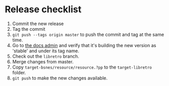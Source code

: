 Release checklist
=================

 1. Commit the new release
 2. Tag the commit
 3. `git push --tags origin master` to push the commit and tag at the
    same time.
 4. Go to [the docs admin][rtd] and verify that it's building the new
    version as 'stable' and under its tag name.
 5. Check out the `libretro` branch.
 6. Merge changes from master.
 7. Copy `target-bsnes/resource/resource.?pp` to the `target-libretro` folder.
 7. `git push` to make the new changes available.
 
 [rtd]: https://readthedocs.org/projects/higan/builds/
